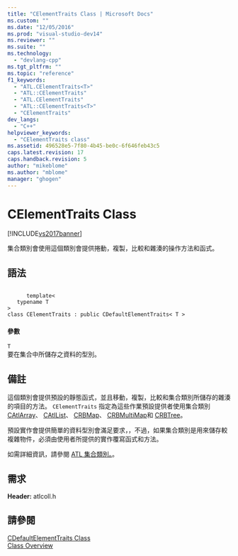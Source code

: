 ```yaml
---
title: "CElementTraits Class | Microsoft Docs"
ms.custom: ""
ms.date: "12/05/2016"
ms.prod: "visual-studio-dev14"
ms.reviewer: ""
ms.suite: ""
ms.technology: 
  - "devlang-cpp"
ms.tgt_pltfrm: ""
ms.topic: "reference"
f1_keywords: 
  - "ATL.CElementTraits<T>"
  - "ATL::CElementTraits"
  - "ATL.CElementTraits"
  - "ATL::CElementTraits<T>"
  - "CElementTraits"
dev_langs: 
  - "C++"
helpviewer_keywords: 
  - "CElementTraits class"
ms.assetid: 496528e5-7f80-4b45-be0c-6f646feb43c5
caps.latest.revision: 17
caps.handback.revision: 5
author: "mikeblome"
ms.author: "mblome"
manager: "ghogen"
---
```

# CElementTraits Class
[!INCLUDE[vs2017banner](../../assembler/inline/includes/vs2017banner.md)]

集合類別會使用這個類別會提供捲動，複製，比較和雜湊的操作方法和函式。  
  
## 語法  
  
```  
  
      template<  
   typename T  
>  
class CElementTraits : public CDefaultElementTraits< T >  
```  
  
#### 參數  
 `T`  
 要在集合中所儲存之資料的型別。  
  
## 備註  
 這個類別會提供預設的靜態函式，並且移動，複製，比較和集合類別所儲存的雜湊的項目的方法。  `CElementTraits` 指定為這些作業預設提供者使用集合類別 [CAtlArray](../../atl/reference/catlarray-class.md)、 [CAtlList](../../atl/reference/catllist-class.md)、 [CRBMap](../../atl/reference/crbmap-class.md)、 [CRBMultiMap](../../atl/reference/crbmultimap-class.md)和 [CRBTree](../../atl/reference/crbtree-class.md)。  
  
 預設實作會提供簡單的資料型別會滿足要求，，不過，如果集合類別是用來儲存較複雜物件，必須由使用者所提供的實作覆寫函式和方法。  
  
 如需詳細資訊，請參閱 [ATL 集合類別。](../../atl/atl-collection-classes.md)。  
  
## 需求  
 **Header:** atlcoll.h  
  
## 請參閱  
 [CDefaultElementTraits Class](../../atl/reference/cdefaultelementtraits-class.md)   
 [Class Overview](../../atl/atl-class-overview.md)
